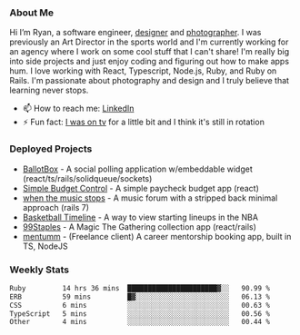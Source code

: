### About Me
Hi I’m Ryan, a software engineer, [designer](https://www.denvermullets.com/video) and [photographer](https://www.denvermullets.com/). I was previously an Art Director in the sports world and I'm currently working for an agency where I work on some cool stuff that I can't share! I'm really big into side projects and just enjoy coding and figuring out how to make apps hum. I love working with React, Typescript, Node.js, Ruby, and Ruby on Rails. I'm passionate about photography and design and I truly believe that learning never stops.

- 📫 How to reach me: [LinkedIn](https://www.linkedin.com/in/ryanvaznis)
- ⚡ Fun fact: [I was on tv](https://vimeo.com/381425882) for a little bit and I think it's still in rotation

### Deployed Projects
- [BallotBox](https://voteballotbox.com/) - A social polling application w/embeddable widget (react/ts/rails/solidqueue/sockets)
- [Simple Budget Control](https://simplebudgetcontrol.com/) - A simple paycheck budget app (react)
- [when the music stops](https://whenthemusicstops.net) - A music forum with a stripped back minimal approach (rails 7)
- [Basketball Timeline](https://basketball-timeline.com/?team=PHO&year=2023) - A way to view starting lineups in the NBA
- [99Staples](https://www.99staples.com/collections/denvermullets/9) - A Magic The Gathering collection app (react/rails)
- [mentumm](https://portal.mentumm.com/) - (Freelance client) A career mentorship booking app, built in TS, NodeJS

### Weekly Stats
<!--START_SECTION:waka-->

```txt
Ruby         14 hrs 36 mins  ██████████████████████▓░░   90.99 %
ERB          59 mins         █▓░░░░░░░░░░░░░░░░░░░░░░░   06.13 %
CSS          6 mins          ░░░░░░░░░░░░░░░░░░░░░░░░░   00.63 %
TypeScript   5 mins          ░░░░░░░░░░░░░░░░░░░░░░░░░   00.56 %
Other        4 mins          ░░░░░░░░░░░░░░░░░░░░░░░░░   00.44 %
```

<!--END_SECTION:waka-->
